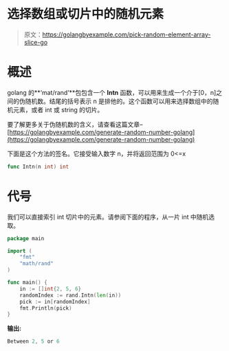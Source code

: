 # 选择数组或切片中的随机元素

> 原文：<https://golangbyexample.com/pick-random-element-array-slice-go>

# **概述**

golang 的**‘mat/rand’**包包含一个 **Intn** 函数，可以用来生成一个介于[0，n]之间的伪随机数。结尾的括号表示 n 是排他的。这个函数可以用来选择数组中的随机元素，或者 int 或 string 的切片。

要了解更多关于伪随机数的含义，请查看这篇文章–[https://golangbyexample.com/generate-random-number-golang](https://golangbyexample.com/generate-random-number-golang)

下面是这个方法的签名。它接受输入数字 n，并将返回范围为 0<=x

```go
func Intn(n int) int
```

# **代号**

我们可以直接索引 int 切片中的元素。请参阅下面的程序，从一片 int 中随机选取。

```go
package main

import (
    "fmt"
    "math/rand"
)

func main() {
    in := []int{2, 5, 6}
    randomIndex := rand.Intn(len(in))
    pick := in[randomIndex]
    fmt.Println(pick)
}
```

**输出:**

```go
Between 2, 5 or 6
```